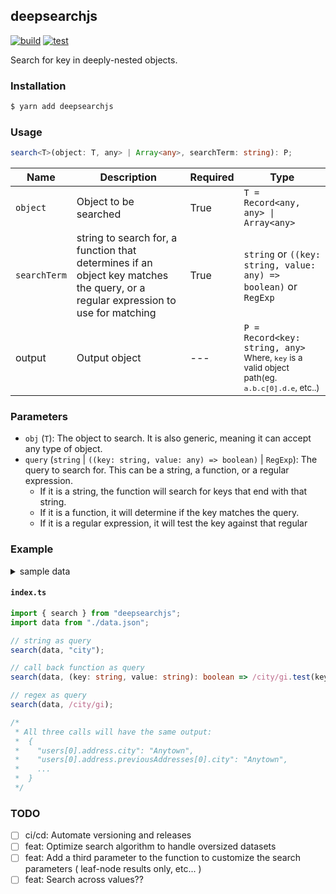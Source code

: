 ## deepsearchjs

[![build](https://github.com/wise-introvert/deepsearchjs/actions/workflows/npm-publish.yml/badge.svg)](https://github.com/wise-introvert/deepsearchjs/workflows/npm-publish.yml)
[![test](https://github.com/wise-introvert/deepsearchjs/actions/workflows/test.yml/badge.svg)](https://github.com/wise-introvert/deepsearchjs/workflows/test.yml)

Search for key in deeply-nested objects.

### Installation

```bash
$ yarn add deepsearchjs
```

### Usage

```ts
search<T>(object: T, any> | Array<any>, searchTerm: string): P;
```

| Name         | Description                                                                                                                      | Required | Type                                                                                                              |
| ------------ | -------------------------------------------------------------------------------------------------------------------------------- | -------- | ----------------------------------------------------------------------------------------------------------------- |
| `object`     | Object to be searched                                                                                                            | True     | `T = Record<any, any> \| Array<any>`                                                                              |
| `searchTerm` | string to search for, a function that determines if an object key matches the query, or a regular expression to use for matching | True     | `string` or `((key: string, value: any) => boolean)` or `RegExp`                                                  |
| output       | Output object                                                                                                                    | ---      | `P = Record<key: string, any>`<br /><small>Where, `key` is a valid object path(eg. `a.b.c[0].d.e`, etc..)</small> |

### Parameters

- `obj` (`T`): The object to search. It is also generic, meaning it can accept any type of object.
- `query` (`string` | `((key: string, value: any) => boolean)` | `RegExp`): The query to search for. This can be a string, a function, or a regular expression.
  - If it is a string, the function will search for keys that end with that string.
  - If it is a function, it will determine if the key matches the query.
  - If it is a regular expression, it will test the key against that regular

### Example

<details>
  <summary>sample data</summary>
  <pre>
  {
    users: [
      {
        id: 1,
        name: "John Smith",
        email: "john.smith@example.com",
        address: {
          street: "123 Main St",
          city: "Anytown",
          state: "NY",
          zip: "12345",
          phoneNumbers: [
            {
              type: "home",
              number: "555-555-5555",
            },
            {
              type: "work",
              number: "555-555-5556",
            },
          ],
          previousAddresses: [
            {
              street: "456 Elm St",
              city: "Anytown",
              state: "NY",
              zip: "54321",
              yearsLived: 3,
              phoneNumbers: [
                {
                  type: "home",
                  number: "555-555-5557",
                },
                {
                  type: "work",
                  number: "555-555-5558",
                },
              ],
              previousAddresses: [
                {
                  street: "111 Pine St",
                  city: "Anytown",
                  state: "NY",
                  zip: "11111",
                  yearsLived: 1,
                },
                {
                  street: "222 Cedar St",
                  city: "Anytown",
                  state: "NY",
                  zip: "22222",
                  yearsLived: 2,
                },
              ],
            },
            {
              street: "789 Oak St",
              city: "Anytown",
              state: "NY",
              zip: "67890",
              yearsLived: 5,
              "phoneNumbers ": [
                {
                  type: "home",
                  number: "555-555-5559",
                },
                {
                  type: "work",
                  number: "555-555-5560",
                },
              ],
              previousAddresses: [
                {
                  street: "333 Maple St",
                  city: "Anytown",
                  state: "NY",
                  zip: "33333",
                  yearsLived: 3,
                },
                {
                  street: "444 Birch St",
                  city: "Anytown",
                  state: "NY",
                  zip: "44444",
                  yearsLived: 4,
                },
              ],
            },
          ],
        },
        orders: [
          {
            id: 101,
            date: "2022-01-01",
            total: 123,
            items: [
              {
                name: "item 1",
                quantity: 2,
                ders: 50,
              },
              {
                name: "item 2",
                quantity: 1,
                ders: 40,
              },
            ],
            shippingAddress: {
              street: "123 Main St",
              city: "Anytown",
              state: "NY",
              zip: "12345",
            },
          },
          {
            id: 102,
            date: "2022-02-01",
            total: 200,
            items: [
              {
                name: "item 3",
                quantity: 3,
                ders: 30,
              },
              {
                name: "item 4",
                quantity: 2,
                ders: 25,
              },
            ],
            shippingAddress: {
              street: "456 Elm St",
              city: "Anytown",
              state: "NY",
              zip: "54321",
            },
          },
        ],
      },
      {
        id: 2,
        name: "Jane Doe",
        email: "jane.doe@example.com",
        address: {
          street: "987 Park Ave",
          city: "Anytown",
          state: "NY",
          zip: "98765",
          phoneNumbers: [
            {
              type: "home",
              number: "555-555-5561",
            },
            {
              type: "work",
              number: "555-555-5562",
            },
          ],
          previousAddresses: [
            {
              street: "654 Elm St",
              city: "Anytown",
              state: "NY",
              zip: "65432",
              yearsLived: 4,
            },
            {
              street: "321 Oak St",
              city: "Anytown",
              state: "NY",
              zip: "32109",
              yearsLived: 2,
              phoneNumbers: [
                {
                  type: "home",
                  number: "555-555-5563",
                },
                {
                  type: "work",
                  number: "555-555-5564",
                },
              ],
              previousAddresses: [
                {
                  street: "321 Pine St",
                  city: "Anytown",
                  state: "NY",
                  zip: "11111",
                  yearsLived: 1,
                },
                {
                  street: "432 Cedar St",
                  city: "Anytown",
                  state: "NY",
                  zip: "22222",
                  yearsLived: 2,
                },
              ],
            },
            {
              street: "765 Oak St",
              city: "Anytown",
              state: "NY",
              zip: "67890",
              yearsLived: 5,
              phoneNumbers: [
                {
                  type: "home",
                  number: "555-555-5565",
                },
                {
                  type: "work",
                  number: "555-555-5566",
                },
              ],
              previousAddresses: [
                {
                  street: "876 Maple St",
                  city: "Anytown",
                  state: "NY",
                  zip: "33333",
                  yearsLived: 3,
                },
                {
                  street: "987 Birch St",
                  city: "Anytown",
                  state: "NY",
                  zip: "44444",
                  yearsLived: 4,
                },
              ],
            },
          ],
        },
        orders: [
          {
            id: 101,
            date: "2022-01-01",
            total: 123,
            items: [
              {
                name: "item 1",
                quantity: 2,
                ders: 50,
              },
              {
                name: "item 2",
                quantity: 1,
                ders: 40,
              },
            ],
            shippingAddress: {
              street: "123 Main St",
              city: "Anytown",
              state: "NY",
              zip: "12345",
            },
          },
          {
            id: 102,
            date: "2022-02-01",
            total: 200,
            items: [
              {
                name: "item 3",
                quantity: 3,
                ders: 30,
              },
              {
                name: "item 4",
                quantity: 2,
                ders: 25,
              },
            ],
            shippingAddress: {
              street: "456 Elm St",
              city: "Anytown",
              state: "NY",
              zip: "54321",
            },
          },
        ],
      },
    ],
  };
  </pre>
</details>

#### **`index.ts`**

```ts
import { search } from "deepsearchjs";
import data from "./data.json";

// string as query
search(data, "city");

// call back function as query
search(data, (key: string, value: string): boolean => /city/gi.test(key));

// regex as query
search(data, /city/gi);

/*
 * All three calls will have the same output:
 *  {
 *    "users[0].address.city": "Anytown",
 *    "users[0].address.previousAddresses[0].city": "Anytown",
 *    ...
 *  }
 */
```

### TODO

- [ ] ci/cd: Automate versioning and releases
- [ ] feat: Optimize search algorithm to handle oversized datasets
- [ ] feat: Add a third parameter to the function to customize the search parameters ( leaf-node results only, etc... )
- [ ] feat: Search across values??
